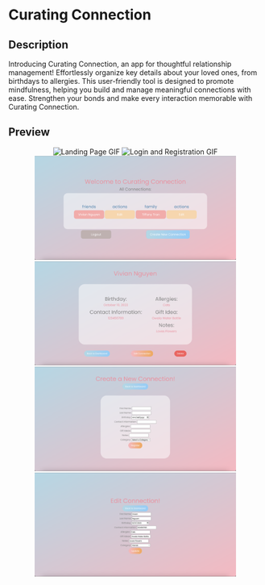 # Curating Connection
## Description 
Introducing Curating Connection, an app for thoughtful relationship management! Effortlessly organize key details about your loved ones, from birthdays to allergies. This user-friendly tool is designed to promote mindfulness, helping you build and manage meaningful connections with ease. Strengthen your bonds and make every interaction memorable with Curating Connection.
<!-- 
Backlog: 
Simplify your gift-giving with a handy list of ideas and set reminders for important dates. 
-->

## Preview
<div style="text-align: center;">
    <img src="assets/LandingPage.gif" alt="Landing Page GIF" width=400 />
    <img src="assets/LoginReg.gif" alt="Login and Registration GIF" width=400 />
    <img src="assets/Dashboard.png" alt="Dashboard" width=400 />
    <img src="assets/ConnectionDisplay.png" alt="Connection Display" width=400 />
    <img src="assets/ConnectionCreate.png" alt="Connection Create" width=400 />
    <img src="assets/ConnectionEdit.png" alt="Connection Edit" width=400 />
</div>
